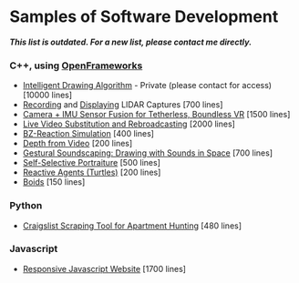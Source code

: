 # Samples of Software Development

***This list is outdated. For a new list, please contact me directly.***

### C++, using [OpenFrameworks](https://openframeworks.cc)
- [Intelligent Drawing Algorithm](https://github.com/bensnell/ofxAlgo/tree/master/src) - Private (please contact for access) [10000 lines]
- [Recording](https://github.com/bensnell/urg_recording_and_display_2/tree/master/urg_record/src) and [Displaying](https://github.com/bensnell/urg_recording_and_display_2/tree/master/urg_display/src) LIDAR Captures [700 lines]
- [Camera + IMU Sensor Fusion for Tetherless, Boundless VR](https://github.com/bensnell/plushvr/tree/master/fusion_test_6/src) [1500 lines]
- [Live Video Substitution and Rebroadcasting](https://github.com/bensnell/samson/tree/master/bald_trump_live/src) [2000 lines]
- [BZ-Reaction Simulation](https://github.com/bensnell/bz-reactions/blob/master/bz_reactions_surface/src/bzReaction.cpp) [400 lines]
- [Depth from Video](https://github.com/bensnell/webcam-3d-video/tree/master/PSD_LIM_1/src) [200 lines]
- [Gestural Soundscaping: Drawing with Sounds in Space](https://github.com/bensnell/Soundscaping_v2/tree/master/soundscaping_v2_0/src) [700 lines]
- [Self-Selective Portraiture](https://github.com/bensnell/self-selective-portraiture) [500 lines]
- [Reactive Agents (Turtles)](https://github.com/bensnell/Reactive-Agents/tree/master/src) [200 lines]
- [Boids](https://github.com/bensnell/Blobs-and-Boids/tree/master/src) [150 lines]

### Python
- [Craigslist Scraping Tool for Apartment Hunting](https://github.com/bensnell/apts-nyc/blob/master/takeMeHome.py) [480 lines]

### Javascript
- [Responsive Javascript Website](https://github.com/bensnell/misc-work/blob/master/_scripts/script.js) [1700 lines]
